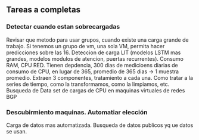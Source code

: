 ## Tareas a completas

### Detectar cuando estan sobrecargadas
Revisar que metodo para usar grupos, cuando existe una carga grande de trabajo. 
Si tenemos un grupo de vm, una sola VM, permita hacer predicciones sobre las 16.
Deteccion de carga LIT (modelos LSTM mas grandes, modelos modulos de atencion, puertas recurrentes).
Consumo RAM, CPU RED. Tienen depdencia, 300 dias de medicioens diarias de consumo de CPU, en lugar de 365, promedio de 365 dias -> 1 muestra promedio. Extraen 3 componentes, tratamiento a cada una.
Como tratar a la series de tiempo, como la transformamos, como la limpiamos, etc.
Busqueda de Data set de cargas de CPU en maquinas virtuales de redes BGP


### Descubirmiento maquinas. Automatiar elección
Carga de datos mas automatizada.
Busqueda de datos publicos yq ue datos se usan.
